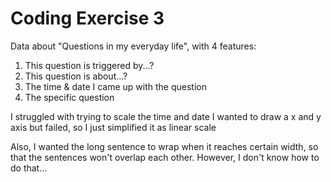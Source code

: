 # Coding Exercise 3
Data about "Questions in my everyday life", with 4 features:
1. This question is triggered by...?
2. This question is about...?
3. The time & date I came up with the question
4. The specific question

I struggled with trying to scale the time and date
I wanted to draw a x and y axis but failed, so I just simplified it as linear scale

Also, I wanted the long sentence to wrap when it reaches certain width, so that the sentences won't overlap each other. However, I don't know how to do that...
